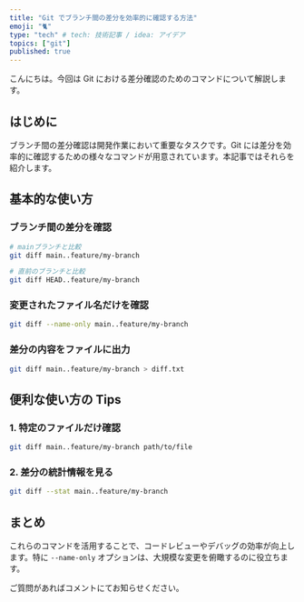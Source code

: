 ```yaml
---
title: "Git でブランチ間の差分を効率的に確認する方法"
emoji: "🐈"
type: "tech" # tech: 技術記事 / idea: アイデア
topics: ["git"]
published: true
---
```


こんにちは。今回は Git における差分確認のためのコマンドについて解説します。

## はじめに

ブランチ間の差分確認は開発作業において重要なタスクです。Git には差分を効率的に確認するための様々なコマンドが用意されています。本記事ではそれらを紹介します。

## 基本的な使い方

### ブランチ間の差分を確認

```bash
# mainブランチと比較
git diff main..feature/my-branch

# 直前のブランチと比較
git diff HEAD..feature/my-branch
```

### 変更されたファイル名だけを確認

```bash
git diff --name-only main..feature/my-branch
```

### 差分の内容をファイルに出力

```bash
git diff main..feature/my-branch > diff.txt
```

## 便利な使い方の Tips

### 1. 特定のファイルだけ確認

```bash
git diff main..feature/my-branch path/to/file
```

### 2. 差分の統計情報を見る

```bash
git diff --stat main..feature/my-branch
```

## まとめ

これらのコマンドを活用することで、コードレビューやデバッグの効率が向上します。特に `--name-only` オプションは、大規模な変更を俯瞰するのに役立ちます。

ご質問があればコメントにてお知らせください。
